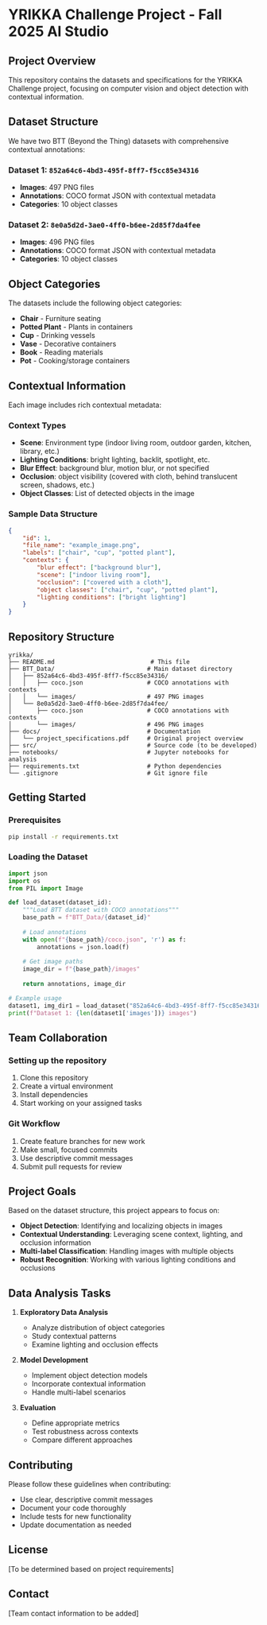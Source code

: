 # YRIKKA Challenge Project - Fall 2025 AI Studio

## Project Overview

This repository contains the datasets and specifications for the YRIKKA Challenge project, focusing on computer vision and object detection with contextual information.

## Dataset Structure

We have two BTT (Beyond the Thing) datasets with comprehensive contextual annotations:

### Dataset 1: `852a64c6-4bd3-495f-8ff7-f5cc85e34316`
- **Images**: 497 PNG files
- **Annotations**: COCO format JSON with contextual metadata
- **Categories**: 10 object classes

### Dataset 2: `8e0a5d2d-3ae0-4ff0-b6ee-2d85f7da4fee`
- **Images**: 496 PNG files  
- **Annotations**: COCO format JSON with contextual metadata
- **Categories**: 10 object classes

## Object Categories

The datasets include the following object categories:
- **Chair** - Furniture seating
- **Potted Plant** - Plants in containers
- **Cup** - Drinking vessels
- **Vase** - Decorative containers
- **Book** - Reading materials
- **Pot** - Cooking/storage containers

## Contextual Information

Each image includes rich contextual metadata:

### Context Types
- **Scene**: Environment type (indoor living room, outdoor garden, kitchen, library, etc.)
- **Lighting Conditions**: bright lighting, backlit, spotlight, etc.
- **Blur Effect**: background blur, motion blur, or not specified
- **Occlusion**: object visibility (covered with cloth, behind translucent screen, shadows, etc.)
- **Object Classes**: List of detected objects in the image

### Sample Data Structure
```json
{
    "id": 1,
    "file_name": "example_image.png",
    "labels": ["chair", "cup", "potted plant"],
    "contexts": {
        "blur effect": ["background blur"],
        "scene": ["indoor living room"],
        "occlusion": ["covered with a cloth"],
        "object classes": ["chair", "cup", "potted plant"],
        "lighting conditions": ["bright lighting"]
    }
}
```

## Repository Structure

```
yrikka/
├── README.md                           # This file
├── BTT_Data/                          # Main dataset directory
│   ├── 852a64c6-4bd3-495f-8ff7-f5cc85e34316/
│   │   ├── coco.json                  # COCO annotations with contexts
│   │   └── images/                    # 497 PNG images
│   └── 8e0a5d2d-3ae0-4ff0-b6ee-2d85f7da4fee/
│       ├── coco.json                  # COCO annotations with contexts
│       └── images/                    # 496 PNG images
├── docs/                              # Documentation
│   └── project_specifications.pdf     # Original project overview
├── src/                               # Source code (to be developed)
├── notebooks/                         # Jupyter notebooks for analysis
├── requirements.txt                   # Python dependencies
└── .gitignore                         # Git ignore file
```

## Getting Started

### Prerequisites
```bash
pip install -r requirements.txt
```

### Loading the Dataset

```python
import json
import os
from PIL import Image

def load_dataset(dataset_id):
    """Load BTT dataset with COCO annotations"""
    base_path = f"BTT_Data/{dataset_id}"
    
    # Load annotations
    with open(f"{base_path}/coco.json", 'r') as f:
        annotations = json.load(f)
    
    # Get image paths
    image_dir = f"{base_path}/images"
    
    return annotations, image_dir

# Example usage
dataset1, img_dir1 = load_dataset("852a64c6-4bd3-495f-8ff7-f5cc85e34316")
print(f"Dataset 1: {len(dataset1['images'])} images")
```

## Team Collaboration

### Setting up the repository
1. Clone this repository
2. Create a virtual environment
3. Install dependencies
4. Start working on your assigned tasks

### Git Workflow
1. Create feature branches for new work
2. Make small, focused commits
3. Use descriptive commit messages
4. Submit pull requests for review

## Project Goals

Based on the dataset structure, this project appears to focus on:
- **Object Detection**: Identifying and localizing objects in images
- **Contextual Understanding**: Leveraging scene context, lighting, and occlusion information
- **Multi-label Classification**: Handling images with multiple objects
- **Robust Recognition**: Working with various lighting conditions and occlusions

## Data Analysis Tasks

1. **Exploratory Data Analysis**
   - Analyze distribution of object categories
   - Study contextual patterns
   - Examine lighting and occlusion effects

2. **Model Development**
   - Implement object detection models
   - Incorporate contextual information
   - Handle multi-label scenarios

3. **Evaluation**
   - Define appropriate metrics
   - Test robustness across contexts
   - Compare different approaches

## Contributing

Please follow these guidelines when contributing:
- Use clear, descriptive commit messages
- Document your code thoroughly
- Include tests for new functionality
- Update documentation as needed

## License

[To be determined based on project requirements]

## Contact

[Team contact information to be added]
